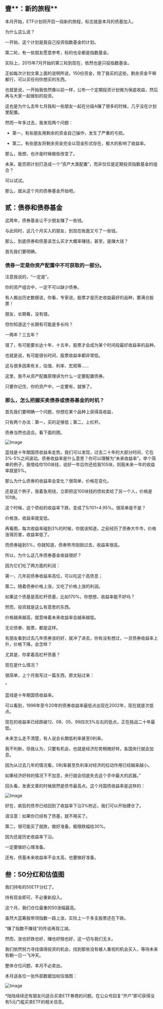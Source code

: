 

## **壹****：新的旅程**

 

本月开始，ETF计划将开启一段新的旅程，标志就是本月的债基加入。

为什么这么说？ 

一开始，这个计划是我自己投资指数基金的计划。

第二轮，有一些朋友愿意参考，标的也全都是指数基金。

实际上，2015年7月开始的第三轮到现在，依然也是只投指数基金。

 

正如每次计划文章上面的说明所说，150份资金，除了我买的这些，剩余资金干嘛都行，可以买任何你想买的东西。

也就是说，一开始我依然像以前一样，公布一个定期投资计划做为保底收益，然后再与大家一起做别的投资。

这也是为什么去年七月我和一些朋友一起在分级A赚了很多的时候，几乎没在计划里配置。

 

然而一年多过去，我发现两个问题：

- 第一，有些朋友用剩余的资金自己操作，发生了严重的亏损。

- 第二，有些朋友将剩余资金完全以现金形式存在，极大的影响了收益率。

 

那么，我想，也许是时候做些改变了。

未来，能否把计划打造成一个“资产大类配置”，而非仅仅是定期投资指数基金的组合？

可以试试。

 

那么，就从这个月的债券基金开始吧。

 

 

## **贰**：债券和债券基金

 

这两年，债券基金让不少朋友赚了一些钱。

与此同时，这几个月买入的朋友，到现在账面又亏了一些钱。

那么，到底债券和债基该怎么买才大概率赚钱，甚至，是赚大钱？

 

首先我们要明确，

### 债券一定是你资产配置中不可获取的一部分。

注意我说的，“一定是”。

你的资产组合中，一定不可以缺少债券。

有人搬出历史数据说，你看，专家说，股票才是历史收益最好的品种，要满仓股票！

 

朋友，长期看，没有错。

但你知道这个长期有可能是多长吗？

一两年？三五年？

错了，有可能要长达十年、十五年，股票才会成为某个时间段最好收益率的品种。

 

也就是说，有可能很长时间，股票收益率都非常低。

这与很多因素有关，估值、利率、宏观等……

 

这里，我不从资产配置原理讲为什么一定要配置债券。

只要你记住，你的资产中，一定要有，就够了。

 

### 那么，怎么把握买卖债券或债券基金的时机？

 

首先我们要明确一个问题，你想在某个品种上获得高收益，

只有两个办法：第一，买的足够低；第二，上杠杆。

 

债券当然也适合。看下面的图。



![Image](http://mmbiz.qpic.cn/mmbiz_png/SEPick5M9xjO4W0DtqDs6iaXGXNHuXicOY5maT4EbwZ6XePOdDqaOdlG4Wq9hibjic50quiaj6PX2iaiap2ycMJYOY2yyw/640?wx_fmt=png&tp=webp&wxfrom=5&wx_lazy=1&wx_co=1)

 

蓝线是十年期国债收益率走势。我们可以发现，过去二十年的大部分时间，它在3%-5%之间波动。债券收益率是什么意思？你可以理解为“未来收益率”。举个简单的例子，我借给你100块钱，说好一年后你还给我105块，则我未来一年的收益率就是5%。

 

那么为什么债券的收益率会变化？很简单，价格在变化。

还是这个例子，我着急用钱，立即把这100块钱的债权卖给了另一个人，价格是101块。

这个时候，这个债权的收益率下跌，变成了5/101=4.95%。很简单是不是？

 

价格涨，收益率就变低。

 

再看图，每次收益率碰到3%的时候，你就该知道，之前经历了债券大牛市，价格涨得厉害，收益率低了。

而债券碰到5%，你就知道，债券熊市刚刚过去，收益率很高。

 

所以，为什么这几年债券基金收益很好？

因为它们吃了两方面的利润：

第一，几年前债券收益率高位，可以吃这个高债息；

第二，随着债券价格上涨，又吃了价格上涨的利润。

如果这个债基是高杠杆债基，比如170%，你想想，收益率能不好吗？

 

然而，投资就是这么有意思的东西。

 

价格越来越高，就意味着未来收益率会越来越低。

无论债券、股票，都是这样。

有朋友看到过去几年债券涨的好，就冲了进去，你有没有想过，一旦债券收益率上升，价格下降，会怎样？

尤其是，你拿着高杠杆债基？

 

现在是什么情况？

很简单，上个月我写过一篇东西，原文贴过来：

 

“

蓝线是十年期国债收益率。

可以看到，1996年至今20年的债券收益率最低点出现在2002年，现在就是次低点。

现在的收益率已经跌破12、08、05、99四次3%左右的低点，正在挑战二十年最低。

未来怎么走不清楚，有人说会长期低利率甚至0利率。

我不判断，但我认为，只要有机会，也就是经济形势稍微好转，各国央行就会加息。

因为从过去几年的情况看，0利率甚至负利率对经济的拉动作用已经越来越小。

如果经济好转的情况下不加息，央行就会彻底失去这个手中最大的武器。”

 

回头看，发表文章的时候居然是债市最高点。这个月国债收益率是这样的：

 

![Image](http://mmbiz.qpic.cn/mmbiz_jpg/SEPick5M9xjO4W0DtqDs6iaXGXNHuXicOY5MiaL5Ezxhbakf6OcgV2MAxouG3znuEnxWpPfaD6TDA24eRlJz6lfMvA/640?wx_fmt=jpeg&tp=webp&wxfrom=5&wx_lazy=1&wx_co=1)



 

好在，疯狂的债市已经回到了收益率下沿3%附近，我们可以开始建仓了。

请注意：如果你已经有了债基，就不用买了。



第二，很可能买了就跌，做好准备，极限跌幅给30%。

因为还是历史收益率下沿。

一定要做好心理准备。

还有，债基未来收益率不会太高，也要做好准备。

 

## 叁：50分红和估值图

 

我们持有的50ETF分红了。

持有现金即可，不必重新投入。

 

这个月，我们仓位最重的50涨幅最高。

虽然大蓝筹股带领指数一路上涨，实际上一千多支股票还在下跌。

“赚了指数不赚钱”的传说再现江湖。

 

然而，涨也好跌也好，赚也好赔也好，这一切与我们无关。

我们依然努力寻找值得投资的机会，找到那些没有被人重视的机会买入，等待未来有朝一日一飞冲天。

 

整体仓位问题，本月不必卖出。



本月送各位一张外部数据加权估值图：



![Image](http://mmbiz.qpic.cn/mmbiz_png/SEPick5M9xjO4W0DtqDs6iaXGXNHuXicOY5C4LSNFbShvrIbmbYkEWthFn6vPIZfMlia8MJRBxqde87A8kNoFPctFw/640?wx_fmt=png&tp=webp&wxfrom=5&wx_lazy=1&wx_co=1)







*陆陆续续还有朋友问适合买卖ETF券商的问题。在公众号回复“开户”即可获得没有5元门槛买卖ETF的相关信息。

## 